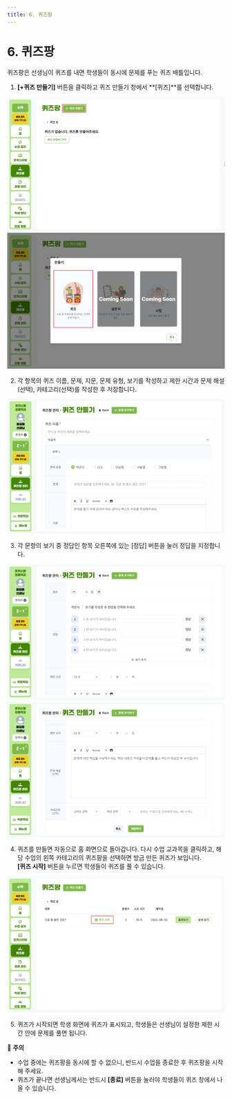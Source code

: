 ```yaml
---
title: 6. 퀴즈팡
---
```


# 6. 퀴즈팡

퀴즈팡은 선생님이 퀴즈를 내면 학생들이 동시에 문제를 푸는 퀴즈 배틀입니다.

1. **[+퀴즈 만들기]** 버튼을 클릭하고 퀴즈 만들기 창에서 **[퀴즈]**를 선택합니다.

![](/img/kr/elementary/teacher/06-01.jpg)
![](/img/kr/elementary/teacher/06-02.jpg)

2. 각 항목의 퀴즈 이름, 문제, 지문, 문제 유형, 보기를 작성하고 제한 시간과 문제 해설(선택), 카테고리(선택)를 작성한 후 저장합니다.

![](/img/kr/elementary/teacher/06-03.jpg)

3. 각 문항의 보기 중 정답인 항목 오른쪽에 있는 [정답] 버튼을 눌러 정답을 지정합니다.

![](/img/kr/elementary/teacher/06-04.jpg)
![](/img/kr/elementary/teacher/06-05.jpg)

4. 퀴즈를 만들면 자동으로 홈 화면으로 돌아갑니다. 다시 수업 교과목을 클릭하고, 해당 수업의 왼쪽 카테고리의 퀴즈팡을 선택하면 방금 만든 퀴즈가 보입니다.\
   **[퀴즈 시작]** 버튼을 누르면 학생들이 퀴즈를 풀 수 있습니다.

![](/img/kr/elementary/teacher/06-06.jpg)

5. 퀴즈가 시작되면 학생 화면에 퀴즈가 표시되고, 학생들은 선생님이 설정한 제한 시간 안에 문제를 풀면 됩니다.

🚨 **주의**

- 수업 중에는 퀴즈팡을 동시에 할 수 없으니, 반드시 수업을 종료한 후 퀴즈팡을 시작해 주세요.
- 퀴즈가 끝나면 선생님께서는 반드시 **[종료]** 버튼을 눌러야 학생들이 퀴즈 창에서 나올 수 있습니다.
